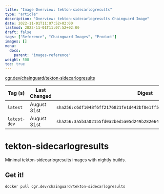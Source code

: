```yaml
---
title: "Image Overview: tekton-sidecarlogresults"
type: "article"
description: "Overview: tekton-sidecarlogresults Chainguard Image"
date: 2022-11-01T11:07:52+02:00
lastmod: 2022-11-01T11:07:52+02:00
draft: false
tags: ["Reference", "Chainguard Images", "Product"]
images: []
menu:
  docs:
    parent: "images-reference"
weight: 500
toc: true
---
```


[cgr.dev/chainguard/tekton-sidecarlogresults](https://github.com/chainguard-images/images/tree/main/images/tekton-sidecarlogresults)

| Tag (s)       | Last Changed | Digest                                                                    |
|---------------|--------------|---------------------------------------------------------------------------|
|  `latest`     | August 31st  | `sha256:c6df1048f6ff2176821fe1d442bf8e1ff579666a735c55ebf371ca0052854586` |
|  `latest-dev` | August 31st  | `sha256:3a5b3a02155fd0a2bed5a05d249b282e64af1c633950ac51229b75805b5d4bed` |

# tekton-sidecarlogresults

Minimal tekton-sidecarlogresults images with nightly builds.

## Get it!

```shell
docker pull cgr.dev/chainguard/tekton-sidecarlogresults
```
